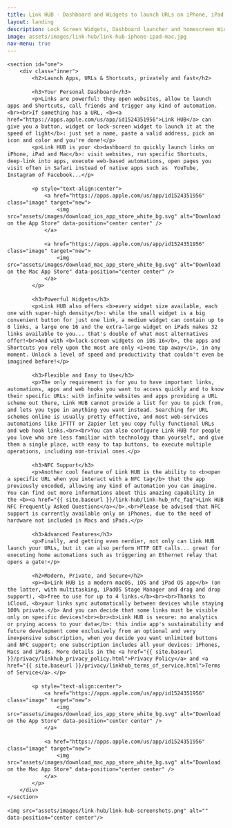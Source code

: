 ```yaml
---
title: Link HUB - Dashboard and Widgets to launch URLs on iPhone, iPad and Mac
layout: landing
description: Lock Screen Widgets, Dashboard launcher and homescreen Widgets for apps, Shortcuts or any other URL
image: assets/images/link-hub/link-hub-iphone-ipad-mac.jpg
nav-menu: true
---
```


<script type="application/ld+json">
{
    "@context": "https://schema.org",
    "@type": "SoftwareApplication",
    "name": "Link HUB",
    "applicationCategory": "UtilitiesApplication",
    "operatingSystem": "iOS, macOS",
    "description": "Dashboard and Widgets to launch URLs on iPhone, iPad and Mac",
    "offers": [
        {
            "@type": "Offer",
            "price": "0",
            "priceCurrency": "USD",
            "description": "Free version with up to 4 links"
        },
        {
            "@type": "Offer",
            "price": "4.99",
            "priceCurrency": "USD",
            "description": "Subscription for unlimited links and NFC support"
        }
    ],
    "author": {
        "@type": "Person",
        "name": "Cesare Forelli"
    }
}
</script>

<!-- Main -->
<div id="main">

<!-- One -->
	<section id="one">
		<div class="inner">
			<h2>Launch Apps, URLs & Shortcuts, privately and fast</h2>
			
			<h3>Your Personal Dashboard</h3>
			<p>Links are powerful: they open websites, allow to launch apps and Shortcuts, call friends and trigger any kind of automation.<br><br>If something has a URL, <b><a href="https://apps.apple.com/us/app/id1524351956">Link HUB</a> can give you a button, widget or lock-screen widget to launch it at the speed of light</b>: just set a name, paste a valid address, pick an icon and color and you're done!</p>
			<p>Link HUB is your <b>dashboard to quickly launch links on iPhone, iPad and Mac</b>: visit websites, run specific Shortcuts, deep-link into apps, execute web-based automations, open pages you visit often in Safari instead of native apps such as  YouTube, Instagram of Facebook...</p>

			<p style="text-align:center">
				<a href="https://apps.apple.com/us/app/id1524351956" class="image" target="new">
					<img src="assets/images/download_ios_app_store_white_bg.svg" alt="Download on the App Store" data-position="center center" />
				</a>
				
				<a href="https://apps.apple.com/us/app/id1524351956" class="image" target="new">
					<img src="assets/images/download_mac_app_store_white_bg.svg" alt="Download on the Mac App Store" data-position="center center" />
				</a>
			</p>

			<h3>Powerful Widgets</h3>
			<p>Link HUB also offers <b>every widget size available, each one with super-high density</b>: while the small widget is a big convenient button for just one link, a medium widget can contain up to 8 links, a large one 16 and the extra-large widget on iPads makes 32 links available to you... that's double of what most alternatives offer!<br>And with <b>lock-screen widgets on iOS 16</b>, the apps and Shortcuts you rely upon the most are only <i>one tap away</i>, in any moment. Unlock a level of speed and productivity that couldn't even be imagined before!</p>

			<h3>Flexible and Easy to Use</h3>
			<p>The only requirement is for you to have important links, automations, apps and web hooks you want to access quickly and to know their specific URLs: with infinite websites and apps providing a URL scheme out there, Link HUB cannot provide a list for you to pick from, and lets you type in anything you want instead. Searching for URL schemes online is usually pretty effective, and most web-services automations like IFTTT or Zapier let you copy fully functional URLs and web hook links.<br><br>You can also configure Link HUB for people you love who are less familiar with technology than yourself, and give them a single place, with easy to tap buttons, to execute multiple operations, including non-trivial ones.</p>

			<h3>NFC Support</h3>
			<p>Another cool feature of Link HUB is the ability to <b>open a specific URL when you interact with a NFC tag</b> that the app previously encoded, allowing any kind of automation you can imagine. You can find out more informations about this amazing capability in the <b><a href="{{ site.baseurl }}/link-hub/link-hub_nfc_faq">Link HUB NFC Frequently Asked Questions</a></b>.<br>Please be advised that NFC support is currently available only on iPhones, due to the need of hardware not included in Macs and iPads.</p>

			<h3>Advanced Features</h3>
			<p>Finally, and getting even nerdier, not only can Link HUB launch your URLs, but it can also perform HTTP GET calls... great for executing home automations such as triggering an Ethernet relay that opens a gate!</p>

			<h2>Modern, Private, and Secure</h2>
			<p><b>Link HUB is a modern macOS, iOS and iPad OS app</b> (on the latter, with multitasking, iPadOS Stage Manager and drag and drop support), <b>free to use for up to 4 links.</b><br><br>Thanks to iCloud, <b>your links sync automatically between devices while staying 100% private.</b> And you can decide that some links must be visible only on specific devices!<br><br><b>Link HUB is secure: no analytics or prying access to your data</b>: this indie app's sustainability and future development come exclusively from an optional and very inexpensive subscription, when you decide you want unlimited buttons and NFC support; one subscription includes all your devices: iPhones, Macs and iPads. More details in the <a href="{{ site.baseurl }}/privacy/linkhub_privacy_policy.html">Privacy Policy</a> and <a href="{{ site.baseurl }}/privacy/linkhub_terms_of_service.html">Terms of Service</a>.</p>
		
			<p style="text-align:center">
				<a href="https://apps.apple.com/us/app/id1524351956" class="image" target="new">
					<img src="assets/images/download_ios_app_store_white_bg.svg" alt="Download on the App Store" data-position="center center" />
				</a>
				
				<a href="https://apps.apple.com/us/app/id1524351956" class="image" target="new">
					<img src="assets/images/download_mac_app_store_white_bg.svg" alt="Download on the Mac App Store" data-position="center center" />
				</a>
			</p>
		</div>
	</section>
	
	<img src="assets/images/link-hub/link-hub-screenshots.png" alt="" data-position="center center"/>
	
</div>